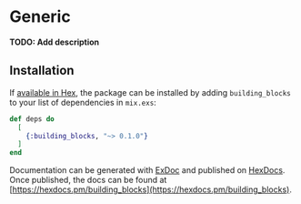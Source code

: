 # Generic

**TODO: Add description**

## Installation

If [available in Hex](https://hex.pm/docs/publish), the package can be installed
by adding `building_blocks` to your list of dependencies in `mix.exs`:

```elixir
def deps do
  [
    {:building_blocks, "~> 0.1.0"}
  ]
end
```

Documentation can be generated with [ExDoc](https://github.com/elixir-lang/ex_doc)
and published on [HexDocs](https://hexdocs.pm). Once published, the docs can
be found at [https://hexdocs.pm/building_blocks](https://hexdocs.pm/building_blocks).

